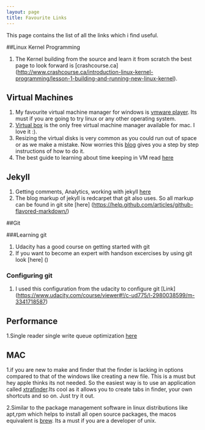 ```yaml
---
layout: page
title: Favourite Links
---
```

This page contains the list of all the links which i find useful.

##Linux Kernel Programming

1. The Kernel building from the source  and learn it from scratch the best page to look forward is [crashcourse.ca] (http://www.crashcourse.ca/introduction-linux-kernel-programming/lesson-1-building-and-running-new-linux-kernel). 

## Virtual Machines

1. My favourite virtual machine manager for windows is [vmware player](http://www.vmware.com/products/player). Its must if you are going to try linux or any other operating system.
2. [Virtual box](https://www.virtualbox.org/) is the only free virtual machine manager available for mac. I love it :).
3. Resizing the virtual disks is very common as you could run out of space or as we make a mistake. Now worries this [blog](http://trivialproof.blogspot.ca/2011/01/resizing-virtualbox-virtual-hard-disk.html) gives you a step by step instructions of how to do it.
4. The best guide to learning about time keeping in VM read [here](http://www.vmware.com/files/pdf/Timekeeping-In-VirtualMachines.pdf)

## Jekyll

1. Getting comments, Analytics,  working with jekyll [here](http://joshualande.com/jekyll-github-pages-poole/)
2. The blog markup of jekyll is redcarpet that git also uses. So all markup can be found in git site [here] (https://help.github.com/articles/github-flavored-markdown/)

##Git 

###Learning git
1. Udacity has a good course on getting started with git 
2. If you want to become an expert with handson excercises by using git look [here] ()


### Configuring git
1. I used this configuration from the udacity to configure git [Link] (https://www.udacity.com/course/viewer#!/c-ud775/l-2980038599/m-3341718587)

## Performance 

1.Single reader single write queue optimization [here](https://skillsmatter.com/skillscasts/6163-high-performance-single-producer-single-consumer-in-memory-queue)

## MAC

1.if you are new to make and finder that the finder is lacking in options compared to that of the windows like creating a new file. This is a must but hey apple thinks its not needed. So the easiest way is to use an application called [xtrafinder](http://www.trankynam.com/xtrafinder/).Its cool as it allows you to create tabs in finder, your own shortcuts and so on. Just  try it out.

2.Similar to the package management software in linux distributions like apt,rpm which helps to install all open source packages, the macos equivalent is [brew](http://brew.sh/). Its a must if you are a developer of unix.

